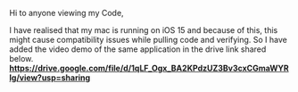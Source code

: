 Hi to anyone viewing my Code,

I have realised that my mac is running on iOS 15 and because of this, 
this might cause compatibility issues while pulling code and verifying. 
So I have added the video demo of the same application in the drive link shared below.
**https://drive.google.com/file/d/1qLF_Ogx_BA2KPdzUZ3Bv3cxCGmaWYRlg/view?usp=sharing**
